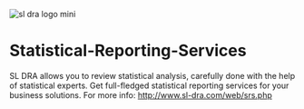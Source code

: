 ![sl dra logo mini](https://user-images.githubusercontent.com/97277589/152282999-ccc090ff-8dda-4ff3-89ed-791e4ee76875.jpg)
# Statistical-Reporting-Services
SL DRA allows you to review statistical analysis, carefully done with the help of statistical experts. Get full-fledged statistical reporting services for your business solutions.
For more info: http://www.sl-dra.com/web/srs.php
